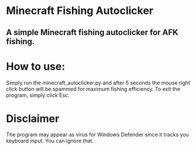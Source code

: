 # Minecraft Fishing Autoclicker
## A simple Minecraft fishing autoclicker for AFK fishing.

# How to use:
Simply run the minecraft_autoclicker.py and after 5 seconds the mouse right click button will be spammed for maximum fishing efficiency.
To exit the program, simply click Esc.

# Disclaimer
The program may appear as virus for Windows Defender since it tracks you keyboard input. You can ignore that.
